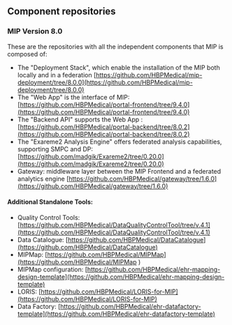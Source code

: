## Component repositories
### MIP Version 8.0

These are the repositories with all the independent components that MIP is composed of:

- The "Deployment Stack", which enable the installation of the MIP both locally and in a federation [https://github.com/HBPMedical/mip-deployment/tree/8.0.0](https://github.com/HBPMedical/mip-deployment/tree/8.0.0)
- The "Web App" is the interface of MIP: [https://github.com/HBPMedical/portal-frontend/tree/9.4.0](https://github.com/HBPMedical/portal-frontend/tree/9.4.0) 
- The "Backend API" supports the Web App : [https://github.com/HBPMedical/portal-backend/tree/8.0.2](https://github.com/HBPMedical/portal-backend/tree/8.0.2) 
- The "Exareme2 Analysis Engine" offers federated analysis capabilities, supporting SMPC and DP: [https://github.com/madgik/Exareme2/tree/0.20.0](https://github.com/madgik/Exareme2/tree/0.20.0)
- Gateway: middleware layer between the MIP Frontend and a federated analytics engine [https://github.com/HBPMedical/gateway/tree/1.6.0](https://github.com/HBPMedical/gateway/tree/1.6.0)

#### Additional Standalone Tools:
- Quality Control Tools: [https://github.com/HBPMedical/DataQualityControlTool/tree/v.4.1](https://github.com/HBPMedical/DataQualityControlTool/tree/v.4.1)
- Data Catalogue: [https://github.com/HBPMedical/DataCatalogue](https://github.com/HBPMedical/DataCatalogue)
- MIPMap: [https://github.com/HBPMedical/MIPMap](https://github.com/HBPMedical/MIPMap )
- MIPMap configuration: [https://github.com/HBPMedical/ehr-mapping-design-template](https://github.com/HBPMedical/ehr-mapping-design-template) 
- LORIS: [https://github.com/HBPMedical/LORIS-for-MIP](https://github.com/HBPMedical/LORIS-for-MIP) 
- Data Factory: [https://github.com/HBPMedical/ehr-datafactory-template](https://github.com/HBPMedical/ehr-datafactory-template)
